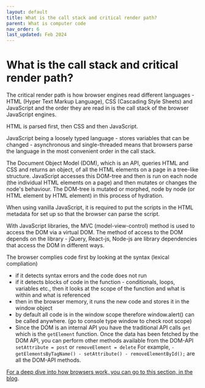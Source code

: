```yaml
---
layout: default
title: What is the call stack and critical render path?
parent: What is computer code
nav_order: 6
last_updated: Feb 2024
---
```



# What is the call stack and critical render path?

The critical render path is how browser engines read different languages - HTML (Hyper Text Markup Language), CSS (Cascading Style Sheets) and JavaScript and the order they are read in is the call stack of the browser JavaScript engines.

HTML is parsed first, then CSS and then JavaScript.

JavaScript being a loosely typed language - stores variables that can be changed - asynchronous and single-threaded means that browsers parse the language in the most convenient order in the call stack. 

The Document Object Model (DOM), which is an API, queries HTML and CSS and returns an object, of all the HTML elements on a page in a tree-like structure.  JavaScript accesses this DOM-tree and then is run on each node (the individual HTML elements on a page) and then mutates or changes the node's behaviour. The DOM-tree is mutated or morphed, node by node (or HTML element by HTML element) in this process of hydration.

When using vanilla JavaScript, it is required to put the scripts in the HTML metadata for set up so that the browser can parse the script. 

With JavaScript libraries, the MVC (model-view-control) method is used to access the DOM via a virtual DOM. The method of access to the DOM depends on the library - jQuery, React-js, Node-js are library dependencies that access the DOM in different ways.

The browser complies code first by looking at the syntax (lexical compliation)
- if it detects syntax errors and the code does not run
- if it detects blocks of code in the function - conditionals, loops, variables etc., then it looks at the scope of the function and what is within and what is referenced
- then in the browser memory, it runs the new code and stores it in the window object
- by default all code is in the window scope therefore window.alert() can be called anywhere. (go to console type window to check root scope)
- Since the DOM is an internal API you have the traditional API calls
```get``` which is the ```getElement``` function. Once the data has been fetched by the DOM API, you can perform other methods available from the DOM-API ```setAttribute = post``` or ```removeElement = delete``` For example, ```-getElementsByTagName() - setAttribute() - removeElementById();``` are all the DOM-API methods.

[For a deep dive into how browsers work, you can go to this section, in the blog](https://sumisastri.github.io/dev-blogs/browser-engines/).